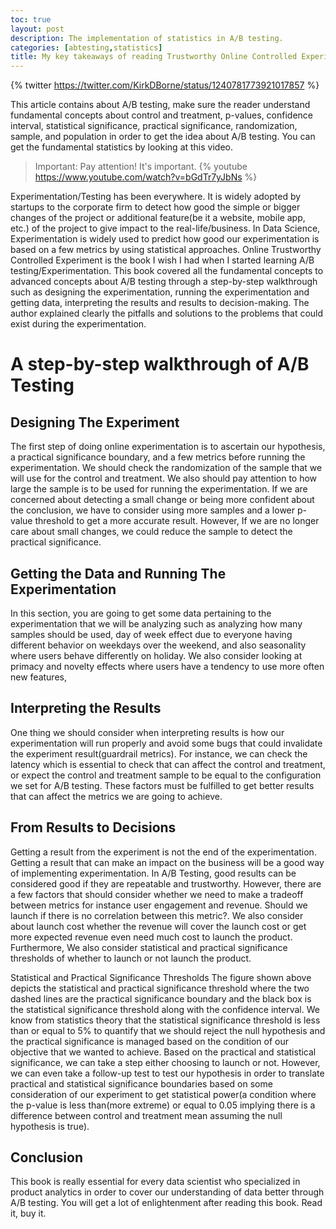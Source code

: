 ```yaml
---
toc: true
layout: post
description: The implementation of statistics in A/B testing.
categories: [abtesting,statistics]
title: My key takeaways of reading Trustworthy Online Controlled Experiments Book
---
```


{% twitter https://twitter.com/KirkDBorne/status/1240781773921017857 %}

This article contains about A/B testing, make sure the reader understand fundamental concepts about control and treatment, p-values, confidence interval, 
statistical significance, practical significance, randomization, sample, and population in order to get the idea about A/B testing. 
You can get the fundamental statistics by looking at this video.
> Important: Pay attention! It's important.
{% youtube https://www.youtube.com/watch?v=bGdTr7yJbNs %}

Experimentation/Testing has been everywhere. It is widely adopted by startups to the corporate firm to detect how good the simple or bigger changes of the project or additional feature(be it a website, mobile app, etc.) of the project to give impact to the real-life/business. 
In Data Science, Experimentation is widely used to predict how good our experimentation is based on a few metrics by using statistical approaches. Online Trustworthy Controlled Experiment is the book I wish I had when I started learning A/B testing/Experimentation. This book covered all the fundamental concepts to advanced concepts about A/B testing through a step-by-step walkthrough 
such as designing the experimentation, running the experimentation and getting data, interpreting the results and results to decision-making. The author explained clearly the pitfalls and solutions to the problems that could exist during the experimentation.

# A step-by-step walkthrough of A/B Testing

## Designing The Experiment
The first step of doing online experimentation is to ascertain our hypothesis, a practical significance boundary, and a few metrics before running the experimentation. 
We should check the randomization of the sample that we will use for the control and treatment. We also should pay attention to how large the sample is to be used for running the experimentation.
If we are concerned about detecting a small change or being more confident about the conclusion, we have to consider using more samples and a lower p-value threshold 
to get a more accurate result. However, If we are no longer care about small changes, we could reduce the sample to detect the practical significance.
## Getting the Data and Running The Experimentation
In this section, you are going to get some data pertaining to the experimentation that we will be analyzing such as analyzing how many samples should be used,
day of week effect due to everyone having different behavior on weekdays over the weekend, and also seasonality where users behave differently on holiday. 
We also consider looking at primacy and novelty effects where users have a tendency to use more often new features,

## Interpreting the Results
One thing we should consider when interpreting results is how our experimentation will run properly and avoid some bugs that could invalidate the experiment 
result(guardrail metrics). For instance, we can check the latency which is essential to check that can affect the control and treatment, or expect the control and treatment sample to be equal to the configuration we set for A/B testing. These factors must be fulfilled to get better results that can affect the metrics we are going to achieve.
## From Results to Decisions

Getting a result from the experiment is not the end of the experimentation. Getting a result that can make an impact on the business will be a good way of implementing 
experimentation. In A/B Testing, good results can be considered good if they are repeatable and trustworthy. However, there are a few factors that should consider 
whether we need to make a tradeoff between metrics for instance user engagement and revenue. Should we launch if there is no correlation between this metric?. 
We also consider about launch cost whether the revenue will cover the launch cost or get more expected revenue even need much cost to launch the product.
Furthermore, We also consider statistical and practical significance thresholds of whether to launch or not launch the product.

Statistical and Practical Significance Thresholds
The figure shown above depicts the statistical and practical significance threshold where the two dashed lines are the practical significance boundary and
the black box is the statistical significance threshold along with the confidence interval. We know from statistics theory that the statistical significance
threshold is less than or equal to 5% to quantify that we should reject the null hypothesis and the practical significance is managed based on the condition 
of our objective that we wanted to achieve. Based on the practical and statistical significance, we can take a step either choosing to launch or not. 
However, we can even take a follow-up test to test our hypothesis in order to translate practical and statistical significance boundaries based on some consideration of our experiment to get statistical power(a condition where the p-value is less than(more extreme) or equal to 0.05 implying there is a difference between control and treatment mean assuming the null hypothesis is true).

## Conclusion
This book is really essential for every data scientist who specialized in product analytics in order to cover our understanding of data better through A/B testing. You will get a lot of enlightenment after reading this book.
Read it, buy it.
